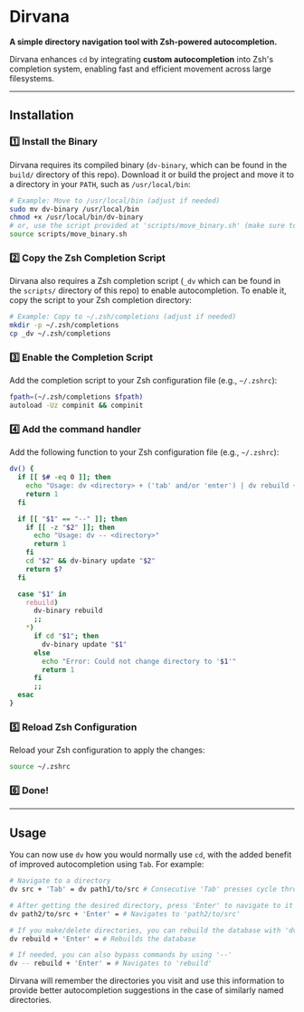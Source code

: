 # Dirvana
**A simple directory navigation tool with Zsh-powered autocompletion.**  

Dirvana enhances `cd` by integrating **custom autocompletion** into Zsh's completion system, enabling fast and efficient movement across large filesystems.

---

## Installation

### **1️⃣ Install the Binary**
Dirvana requires its compiled binary (`dv-binary`, which can be found in the `build/` directory of this repo). Download it or build the project and move it to a directory in your `PATH`, such as `/usr/local/bin`:

```sh
# Example: Move to /usr/local/bin (adjust if needed)
sudo mv dv-binary /usr/local/bin
chmod +x /usr/local/bin/dv-binary
# or, use the script provided at 'scripts/move_binary.sh' (make sure to adjust the path if needed)
source scripts/move_binary.sh
```

### **2️⃣ Copy the Zsh Completion Script**
Dirvana also requires a Zsh completion script (`_dv` which can be found in the `scripts/` directory of this repo) to enable autocompletion. To enable it, copy the script to your Zsh completion directory:

```sh
# Example: Copy to ~/.zsh/completions (adjust if needed)
mkdir -p ~/.zsh/completions
cp _dv ~/.zsh/completions
```

### **3️⃣ Enable the Completion Script**
Add the completion script to your Zsh configuration file (e.g., `~/.zshrc`):

```sh
fpath=(~/.zsh/completions $fpath)
autoload -Uz compinit && compinit
```

### **4️⃣ Add the command handler**
Add the following function to your Zsh configuration file (e.g., `~/.zshrc`):

```sh
dv() {
  if [[ $# -eq 0 ]]; then
    echo "Usage: dv <directory> + ('tab' and/or 'enter') | dv rebuild + 'enter' | dv -- <directory> + 'enter'"
    return 1
  fi

  if [[ "$1" == "--" ]]; then
    if [[ -z "$2" ]]; then
      echo "Usage: dv -- <directory>"
      return 1
    fi
    cd "$2" && dv-binary update "$2"
    return $?
  fi

  case "$1" in
    rebuild)
      dv-binary rebuild
      ;;
    *)
      if cd "$1"; then
        dv-binary update "$1"
      else
        echo "Error: Could not change directory to '$1'"
        return 1
      fi
      ;;
  esac
}
```

### **5️⃣ Reload Zsh Configuration**
Reload your Zsh configuration to apply the changes:

```sh
source ~/.zshrc
```

### **6️⃣ Done!**

---

## Usage

You can now use `dv` how you would normally use `cd`, with the added benefit of improved autocompletion using `Tab`. For example:

```sh
# Navigate to a directory
dv src + 'Tab' = dv path1/to/src # Consecutive 'Tab' presses cycle through possible 

# After getting the desired directory, press 'Enter' to navigate to it
dv path2/to/src + 'Enter' = # Navigates to 'path2/to/src'

# If you make/delete directories, you can rebuild the database with 'dv rebuild'
dv rebuild + 'Enter' = # Rebuilds the database

# If needed, you can also bypass commands by using '--'
dv -- rebuild + 'Enter' = # Navigates to 'rebuild'
```

Dirvana will remember the directories you visit and use this information to provide better autocompletion suggestions in the case of similarly named directories.